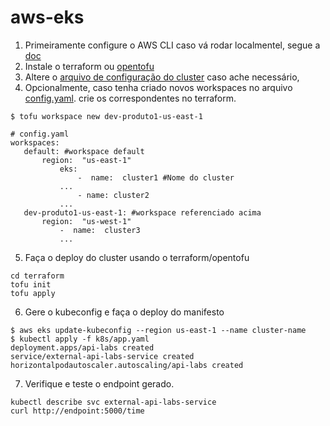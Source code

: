 # aws-eks

 1. Primeiramente configure o AWS CLI caso vá rodar localmentel, segue a [doc](https://docs.aws.amazon.com/cli/latest/userguide/cli-chap-configure.html)
 2. Instale o terraform ou [opentofu](https://opentofu.org/docs/intro/install/)
 3. Altere o [arquivo de configuração do cluster](https://github.com/juam-sv/aws-eks/blob/main/terraform/config.yaml) caso ache necessário, 
 4. Opcionalmente, caso tenha criado novos workspaces no arquivo [config.yaml](https://github.com/juam-sv/aws-eks/blob/main/terraform/config.yaml). crie os correspondentes no terraform.
  ```
$ tofu workspace new dev-produto1-us-east-1
```
 ```
# config.yaml
workspaces:
	default: #workspace default
		region:  "us-east-1"
			eks:
				-  name:  cluster1 #Nome do cluster
			...
				- name: cluster2
			...
	dev-produto1-us-east-1: #workspace referenciado acima
		region:  "us-west-1"
			-  name:  cluster3
			...
```
 5. Faça o deploy do cluster usando o terraform/opentofu
```
cd terraform 
tofu init
tofu apply
``` 
6. Gere o kubeconfig e faça o deploy do manifesto
```
$ aws eks update-kubeconfig --region us-east-1 --name cluster-name
$ kubectl apply -f k8s/app.yaml
deployment.apps/api-labs created
service/external-api-labs-service created
horizontalpodautoscaler.autoscaling/api-labs created
``` 
7. Verifique e teste o endpoint gerado.
```
kubectl describe svc external-api-labs-service
curl http://endpoint:5000/time
``` 
